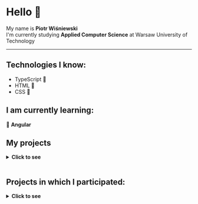 # Hello 👋

My name is **Piotr Wiśniewski**  
I'm currently studying **Applied Computer Science** at Warsaw University of Technology

---

## Technologies I know:

- TypeScript 📡
- HTML 🧩
- CSS 🎨

## I am currently learning:

🌱 **Angular**

## My projects

<details>
  <summary><b>Click to see</b></summary>
  <br> 

- Movie app - https://github.com/Pioter17/PAMiW---Projekt <br>
  Application for CRUD operations with user authentication and request access protected with JWT. Other features: theme/language changing, roles on backend. More details in project's README.md file.<br>
  Technologies: Angular, Typescript, Java, Spring, JWT, Bootstrap, Blazor.
  <br>

- Notes app - https://github.com/Pioter17/ODAS---Projekt <br>
  Application for writing notes with some basic styling and saving them in the secured backend. Features: two factor authentication, writing public/private notes (private are protected with additional password), several safeguards, password strength check & other. Application is dockerized. More details in project's README.md file.<br>
  Technologies: Angular, Typescript, Java, Spring, JWT, Docker, Google Authenticator.

- Board games store app - https://github.com/Pioter17/Planszowo <br>
  Angular application for fictional board games store. It allows users to browse available games, use search filter, add products to cart, delete products from cart and fill in the order form. Board games are also fictional due to closure of the API I originally used. More details in project's README.md file.<br>
  Technologies: Angular, Typescript, Material. <br>
  App is available here: https://planszowo.vercel.app/home

- Games app - https://github.com/Pioter17/Projekt_dyplomowy <br>
  **(In development)** <br>
  Angular application with some logic/arcade games written in Typescript. For now there are: Minesweeper, Memory, Whack-a-mole and Mastermind. The main focus is on the visual part of the project. <br>
  Technologies: Angular, Typescript, Material.

- Hotel app - https://github.com/Pioter17/Hotel <br>
  **(In development)** <br>
  Angular application for fictional hotel. It will feature user accounts, apartment reservations stored in database, and different views for user logged as admin (with ability to make some changes to the website). <br>
  Technologies: Angular, Typescript, Material, Firebase.

</details>
<br>

## Projects in which I participated:

<details>
  <summary><b>Click to see</b></summary>
  <br>  

- Salesman dashboard: https://github.com/sterenczakdawid/pgui-projekt <br>
  Final project for one of university classes. It was made in pairs using React. I did about half of the project. Application consists of user login, displaying different data based on different shop picked, and theme/language changing. We also used Figma to design layout and Enterprise Architect to make UML diagrams. For styles we used Tailwind.<br>
  Technologies: React, Typescript, Redux, Tailwind, Figma, UML. <br>
  App is available here: https://react-sales-dashboard.netlify.app/

  <details>
    <summary><b>Click to see short summary and images</b></summary>
    <br>

    Login page <br>
    ![Login](PGUI_images/login-page.png)
    <br>

    Dashboard page
    ![Dashboard_1](PGUI_images/dashboard-1.png)
    ![Dashboard_2](PGUI_images/dashboard-2.png)
    <br>

    Changing theme
    ![Theme](PGUI_images/dark-theme.png)
    <br>

    Changing language
    ![Language](PGUI_images/language-changed.png)

    Different chart display options
    ![Chart_1](PGUI_images/chart-1.png)
    ![Chart_2](PGUI_images/chart-2.png)
  </details>
  <br>

- LoLMatch app: https://github.com/LoLMatch <br>
  Group project for one of college classes. Our project is an application for finding partners to play League of Legends. It uses mechanisms similar to dating apps to match people based on their stats and preferences. We also offer a module to find teams, schedule meetings and chat with people. The entire team consists of 10 people, and 3 of us (including me) are managing the frontend part. <br>
  Technologies: Angular, Typescript, Material, Websockets, Java, Spring, Python, Docker, Keycloak, Figma, Jira. <br>

  <details>
    <summary><b>Click to see the parts I made</b></summary>
    <br>
    These images are from browser on desktop, but all views of application have their layout for phones too.<br><br>

    Landing page
    ![Landing_page](LoLMatch_images/landing-page.png)
    <br><br>

    Post registration form - it sends the data to the backend. This information is needed for the matching module.
    ![Post_registration_form](LoLMatch_images/post-registration-form-1.png)
    <br><br>
    ![Post_registration_form](LoLMatch_images/post-registration-form-2.png)
    <br><br>
    ![Post_registration_form](LoLMatch_images/post-registration-form-3.png)
    <br><br>
    ![Post_registration_form](LoLMatch_images/post-registration-form-4.png)
    <br><br>

    Dashboard page - displays overall user info. 
    ![Dashboard](LoLMatch_images/dashboard.png)
    <br><br>

    Topbar and sidebar - link to different parts of application.
    ![Topbar](LoLMatch_images/top-bar.png)
    <br><br>
    ![Sidebar](LoLMatch_images/sidebar.png)
    <br><br>

    Chat - the biggest part I made. It uses websockets for connection with backend. Everything is updated immediately. It also features group chat.
    ![Chat](LoLMatch_images/chat-dashboard.png)
    <br><br>
    ![Chat](LoLMatch_images/chat-with-user.png)
    <br><br>
    Phone view of chat with user <br>
    ![Chat](LoLMatch_images/chat-phone-view.png)
    <br><br>
    Contacts filter <br>
    ![Contacts_filter](LoLMatch_images/contacts-filter.png)
    <br><br>
    Account page - fetches data from backend and allows user to change some part of it.
    ![Account](LoLMatch_images/account-page-1.png)
    <br><br>
    ![Account](LolMatch_images/account-page-2.png)
    <br><br>
    ![Account](LoLMatch_images/account-page-3.png)
    <br><br>
  </details>

</details>

